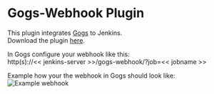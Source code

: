 Gogs-Webhook Plugin
===================

This plugin integrates [Gogs](https://gogs.io/) to Jenkins.<br>
Download the plugin [here](https://github.com/sanderv32/gogs-webhook-plugin/raw/master/bin/gogs-webhook.hpi).<br>

In Gogs configure your webhook like this:<br>
http(s)://<< jenkins-server >>/gogs-webhook/?job=<< jobname >>

Example how your the webhook in Gogs should look like:
![Example webhook](https://raw.githubusercontent.com/sanderv32/gogs-webhook-plugin/master/bin/gogs-webhook-screenshot.png)

